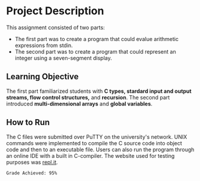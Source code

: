 # Project Description
This assignment consisted of two parts:
* The first part was to create a program that could evalue arithmetic expressions from stdin.
* The second part was to create a program that could represent an integer using a seven-segment display.

## Learning Objective
The first part familiarized students with **C types, stardard input and output streams, flow control structures,** and **recursion**.
The second part introduced **multi-dimensional arrays** and **global variables**.

## How to Run
The C files were submitted over PuTTY on the university's network. UNIX commands were implemented to compile the C source code into object code and then to an executable file. Users can also run the program through an online IDE with a built in C-compiler. The website used for testing purposes was [repl.it](repl.it/~).

```
Grade Achieved: 95%
```
